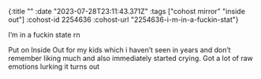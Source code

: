 {:title ""
 :date "2023-07-28T23:11:43.371Z"
 :tags ["cohost mirror" "inside out"]
 :cohost-id 2254636
 :cohost-url "2254636-i-m-in-a-fuckin-stat"}

I’m in a fuckin state rn

Put on Inside Out for my kids which i haven’t seen in years and don’t remember liking much and also immediately started crying. Got a lot of raw emotions lurking it turns out